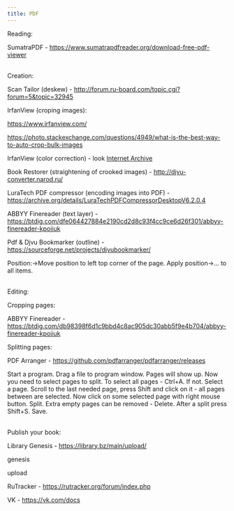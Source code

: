 ```yaml
---
title: PDF
---
```


Reading:

SumatraPDF - <https://www.sumatrapdfreader.org/download-free-pdf-viewer>
<br><br>

Creation:

Scan Tailor (deskew) - <http://forum.ru-board.com/topic.cgi?forum=5&topic=32945>

IrfanView (croping images):

<https://www.irfanview.com/>

<https://photo.stackexchange.com/questions/4949/what-is-the-best-way-to-auto-crop-bulk-images>

IrfanView (color correction) - look [Internet Archive](/en/internet-archive)

Book Restorer (straightening of crooked images) - <http://djvu-converter.narod.ru/>

LuraTech PDF compressor (encoding images into PDF) - <https://archive.org/details/LuraTechPDFCompressorDesktopV6.2.0.4>

ABBYY Finereader (text layer) - <https://btdig.com/dfe064427884e2190cd2d8c93f4cc9ce6d26f301/abbyy-finereader-kpojiuk>

Pdf & Djvu Bookmarker (outline) - <https://sourceforge.net/projects/djvubookmarker/>

Position:->Move position to left top corner of the page. Apply position->... to all items.
<br><br>

Editing:

Cropping pages:

ABBYY Finereader - <https://btdig.com/db98398f6d1c9bbd4c8ac905dc30abb5f9e4b704/abbyy-finereader-kpojiuk>

Splitting pages:

PDF Arranger - <https://github.com/pdfarranger/pdfarranger/releases>

Start a program. Drag a file to program window. Pages will show up. Now you need to select pages to split. To select all pages - Ctrl+A. If not. Select a page. Scroll to the last needed page, press Shift and click on it - all pages between are selected. Now click on some selected page with right mouse button. Split. Extra empty pages can be removed - Delete. After a split press Shift+S. Save.
<br><br>

Publish your book:

Library Genesis - <https://library.bz/main/upload/>

genesis

upload

RuTracker - <https://rutracker.org/forum/index.php>

VK - <https://vk.com/docs>